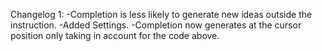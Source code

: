 Changelog 1:
    -Completion is less likely to generate new ideas outside the instruction.
    -Added Settings.
    -Completion now generates at the cursor position only taking in account for the code above.
   